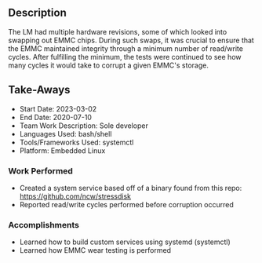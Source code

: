 ## Description
The LM had multiple hardware revisions, some of which looked into swapping out EMMC chips. During such swaps, it was crucial to ensure that the EMMC maintained integrity through a minimum number of read/write cycles. After fulfilling the minimum, the tests were continued to see how many cycles it would take to corrupt a given EMMC's storage.

## Take-Aways
* Start Date: 2023-03-02
* End Date: 2020-07-10
* Team Work Description: Sole developer
* Languages Used: bash/shell
* Tools/Frameworks Used: systemctl
* Platform: Embedded Linux

### Work Performed
- Created a system service based off of a binary found from this repo: https://github.com/ncw/stressdisk
- Reported read/write cycles performed before corruption occurred

### Accomplishments
- Learned how to build custom services using systemd (systemctl)
- Learned how EMMC wear testing is performed

